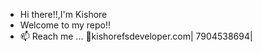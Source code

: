 -  Hi there!!,I'm Kishore
-  Welcome to my repo!! 
- 📫 Reach me ... 📩kishorefsdeveloper.com| 7904538694|

<!---
Kishore00426/Kishore00426 is a ✨ special ✨ repository because its `README.md` (this file) appears on your GitHub profile.
You can click the Preview link to take a look at your changes.
--->
